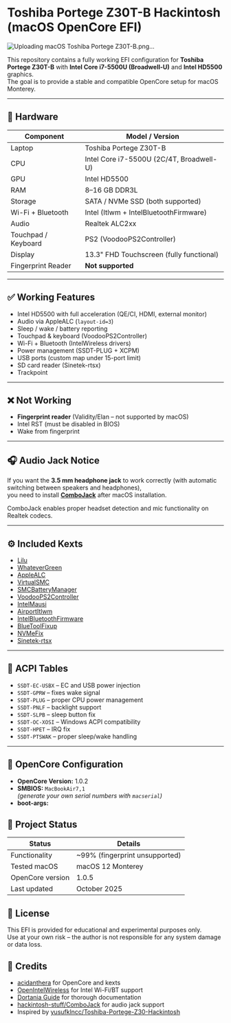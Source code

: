# Toshiba Portege Z30T-B Hackintosh (macOS OpenCore EFI)

![Uploading macOS Toshiba Portege Z30T-B.png…]()

This repository contains a fully working EFI configuration for **Toshiba Portege Z30T-B** with **Intel Core i7-5500U (Broadwell-U)** and **Intel HD5500** graphics.  
The goal is to provide a stable and compatible OpenCore setup for macOS Monterey.

---

## 🧠 Hardware

| Component | Model / Version |
|------------|----------------|
| Laptop | Toshiba Portege Z30T-B |
| CPU | Intel Core i7-5500U (2C/4T, Broadwell-U) |
| GPU | Intel HD5500 |
| RAM | 8–16 GB DDR3L |
| Storage | SATA / NVMe SSD (both supported) |
| Wi-Fi + Bluetooth | Intel (Itlwm + IntelBluetoothFirmware) |
| Audio | Realtek ALC2xx |
| Touchpad / Keyboard | PS2 (VoodooPS2Controller) |
| Display | 13.3" FHD Touchscreen (fully functional) |
| Fingerprint Reader | **Not supported** |

---

## ✅ Working Features

- Intel HD5500 with full acceleration (QE/CI, HDMI, external monitor)
- Audio via AppleALC (`layout-id=3`)
- Sleep / wake / battery reporting
- Touchpad & keyboard (VoodooPS2Controller)
- Wi-Fi + Bluetooth (IntelWireless drivers)
- Power management (SSDT-PLUG + XCPM)
- USB ports (custom map under 15-port limit)
- SD card reader (Sinetek-rtsx)
- Trackpoint

---

## ❌ Not Working

- **Fingerprint reader** (Validity/Elan – not supported by macOS)
- Intel RST (must be disabled in BIOS)
- Wake from fingerprint

---

## 🎧 Audio Jack Notice

If you want the **3.5 mm headphone jack** to work correctly (with automatic switching between speakers and headphones),  
you need to install **[ComboJack](https://github.com/hackintosh-stuff/ComboJack)** after macOS installation.  

ComboJack enables proper headset detection and mic functionality on Realtek codecs.

---

## ⚙️ Included Kexts

- [Lilu](https://github.com/acidanthera/Lilu)
- [WhateverGreen](https://github.com/acidanthera/WhateverGreen)
- [AppleALC](https://github.com/acidanthera/AppleALC)
- [VirtualSMC](https://github.com/acidanthera/VirtualSMC)
- [SMCBatteryManager](https://github.com/acidanthera/VirtualSMC)
- [VoodooPS2Controller](https://github.com/acidanthera/VoodooPS2)
- [IntelMausi](https://github.com/acidanthera/IntelMausi)
- [AirportItlwm](https://github.com/OpenIntelWireless/itlwm)
- [IntelBluetoothFirmware](https://github.com/OpenIntelWireless/IntelBluetoothFirmware)
- [BlueToolFixup](https://github.com/acidanthera/BrcmPatchRAM)
- [NVMeFix](https://github.com/acidanthera/NVMeFix)
- [Sinetek-rtsx](https://github.com/cholonam/Sinetek-rtsx)

---

## 🧩 ACPI Tables

- `SSDT-EC-USBX` – EC and USB power injection  
- `SSDT-GPRW` – fixes wake signal  
- `SSDT-PLUG` – proper CPU power management  
- `SSDT-PNLF` – backlight support  
- `SSDT-SLPB` – sleep button fix  
- `SSDT-OC-XOSI` – Windows ACPI compatibility  
- `SSDT-HPET` – IRQ fix  
- `SSDT-PTSWAK` – proper sleep/wake handling  

---

## 🧰 OpenCore Configuration

- **OpenCore Version:** 1.0.2 
- **SMBIOS:** `MacBookAir7,1`  
  _(generate your own serial numbers with `macserial`)_
- **boot-args:**

## 🧾 Project Status

| Status | Details |
|--------|----------|
| Functionality | ~99% (fingerprint unsupported) |
| Tested macOS | macOS 12 Monterey |
| OpenCore version | 1.0.5 |
| Last updated | October 2025 |

## 📜 License

This EFI is provided for educational and experimental purposes only.  
Use at your own risk – the author is not responsible for any system damage or data loss.

## 🙌 Credits

- [acidanthera](https://github.com/acidanthera) for OpenCore and kexts  
- [OpenIntelWireless](https://github.com/OpenIntelWireless) for Intel Wi-Fi/BT support  
- [Dortania Guide](https://dortania.github.io/OpenCore-Install-Guide/) for thorough documentation  
- [hackintosh-stuff/ComboJack](https://github.com/hackintosh-stuff/ComboJack) for audio jack support  
- Inspired by [yusufklncc/Toshiba-Portege-Z30-Hackintosh](https://github.com/yusufklncc/Toshiba-Portege-Z30-Hackintosh)
